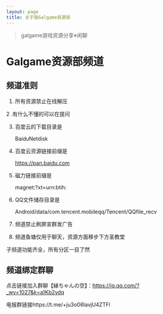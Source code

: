 ```yaml
---
layout: page
title: 关于我Galgame资源部
---
```



> galgame游戏资源分享※闲聊

# Galgame资源部频道
## 频道准则
 1. 所有资源禁止在线解压 

 2 .有什么不懂的可以在提问

 3. 百度云的下载目录是

    BaiduNetdisk 

 4. 百度云资源链接前缀是

    https://pan.baidu.com

 5. 磁力链接前缀是

    magnet:?xt=urn:btih: 

 6. QQ文件储存目录是

    Android/data/com.tencent.mobileqq/Tencent/QQfile_recv

 7. 频道禁止刷屏宣群发广告 

8. 频道鱼塘仅用于聊天，资源方面移步下方圣教堂

子频道功能齐全，所有分区一目了然

## 频道绑定群聊
点击链接加入群聊【縁ちゃんの空】：https://jq.qq.com/?_wv=1027&k=a1Kb2ydq

电报群链接https://t.me/+ju3o06lavjU4ZTFl



